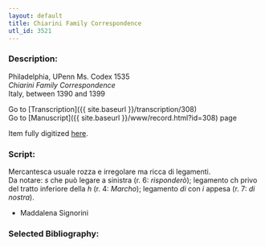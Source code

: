 ```yaml
---
layout: default
title: Chiarini Family Correspondence
utl_id: 3521
---
```


###  Description:

Philadelphia, UPenn Ms. Codex 1535<br>
_Chiarini Family Correspondence_<br>
Italy, between 1390 and 1399

Go to [Transcription]({{ site.baseurl }}/transcription/308)<br>
Go to [Manuscript]({{ site.baseurl }}/www/record.html?id=308) page 

Item fully digitized [here](http://hdl.library.upenn.edu/1017/d/medren/9944993353503681).

###  Script:

Mercantesca usuale rozza e irregolare ma ricca di legamenti.<br>
Da notare: _s_ che può legare a sinistra (r. 6: _risponderò_); legamento ch privo del tratto inferiore della _h_ (r. 4: _Marcho_); legamento _di_ con _i_ appesa (r. 7: _di nostra_).<br>
- Maddalena Signorini

###  Selected Bibliography:


